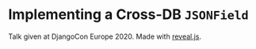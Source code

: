 # Implementing a Cross-DB `JSONField`

Talk given at DjangoCon Europe 2020. Made with [reveal.js][reveal.js].

[reveal.js]: https://github.com/hakimel/reveal.js
